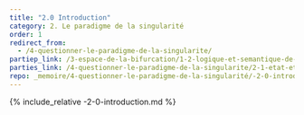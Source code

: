 ```yaml
---
title: "2.0 Introduction"
category: 2. Le paradigme de la singularité
order: 1
redirect_from:
  - /4-questionner-le-paradigme-de-la-singularite/
partiep_link: /3-espace-de-la-bifurcation/1-2-logique-et-semantique-de-la-bifurcation/
parties_link: /4-questionner-le-paradigme-de-la-singularite/2-1-etat-et-passage-au-sein-d-une-bifurcation/
repo: _memoire/4-questionner-le-paradigme-de-la-singularité/-2-0-introduction.md
---
```

{% include_relative -2-0-introduction.md %}
